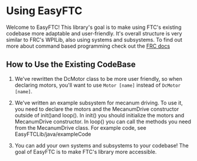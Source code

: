 # Using EasyFTC

Welcome to EasyFTC!
This library's goal is to make using FTC's existing codebase more adaptable and user-friendly. It's
overall structure is very similar to FRC's WPILib, also using systems and subsystems. To find out more
about command based programming check out the [FRC docs](https://docs.wpilib.org/en/stable/docs/software/commandbased/index.html)

## How to Use the Existing CodeBase
1. We've rewritten the DcMotor class to be more user friendly, so when declaring motors, you'll 
want to use ```Motor [name]``` instead of ```DcMotor [name]```.

2. We've written an example subsystem for mecanum driving. To use it, you need to declare the motors and
the MecanumDrive constructor outside of init()and loop(). In init() you should initialize the motors
and MecanumDrive constructor. In loop() you can call the methods you need from the MecanumDrive class. 
For example code, see EasyFTCLib/java/exampleCode

3. You can add your own systems and subsystems to your codebase! The goal of EasyFTC is to make FTC's
library more accessible.